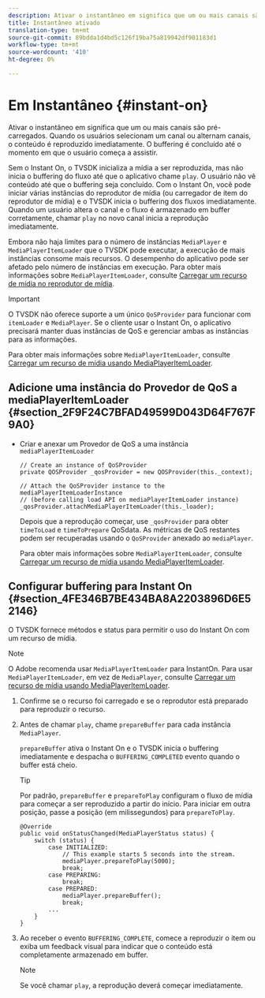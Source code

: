 ```yaml
---
description: Ativar o instantâneo em significa que um ou mais canais são pré-carregados. Quando os usuários selecionam um canal ou alternam canais, o conteúdo é reproduzido imediatamente. O buffering é concluído até o momento em que o usuário começa a assistir.
title: Instantâneo ativado
translation-type: tm+mt
source-git-commit: 89bdda1d4bd5c126f19ba75a819942df901183d1
workflow-type: tm+mt
source-wordcount: '410'
ht-degree: 0%

---
```



# Em Instantâneo {#instant-on}

Ativar o instantâneo em significa que um ou mais canais são pré-carregados. Quando os usuários selecionam um canal ou alternam canais, o conteúdo é reproduzido imediatamente. O buffering é concluído até o momento em que o usuário começa a assistir.

Sem o Instant On, o TVSDK inicializa a mídia a ser reproduzida, mas não inicia o buffering do fluxo até que o aplicativo chame `play`. O usuário não vê conteúdo até que o buffering seja concluído. Com o Instant On, você pode iniciar várias instâncias do reprodutor de mídia (ou carregador de item do reprodutor de mídia) e o TVSDK inicia o buffering dos fluxos imediatamente. Quando um usuário altera o canal e o fluxo é armazenado em buffer corretamente, chamar `play` no novo canal inicia a reprodução imediatamente.

Embora não haja limites para o número de instâncias `MediaPlayer` e `MediaPlayerItemLoader` que o TVSDK pode executar, a execução de mais instâncias consome mais recursos. O desempenho do aplicativo pode ser afetado pelo número de instâncias em execução. Para obter mais informações sobre `MediaPlayerItemLoader`, consulte [Carregar um recurso de mídia no reprodutor de mídia](../../../tvsdk-3x-android-prog/android-3x-content-playback-options-android2/mediaplayer-initialize-for-video/android-3x-media-resource-load.md).

>[!IMPORTANT]
>
>O TVSDK não oferece suporte a um único `QoSProvider` para funcionar com `itemLoader` e `MediaPlayer`. Se o cliente usar o Instant On, o aplicativo precisará manter duas instâncias de QoS e gerenciar ambas as instâncias para as informações.

Para obter mais informações sobre `MediaPlayerItemLoader`, consulte [Carregar um recurso de mídia usando MediaPlayerItemLoader](../../../tvsdk-3x-android-prog/android-3x-content-playback-options-android2/mediaplayer-initialize-for-video/android-3x-media-resource-mediaplayeritemloader.md).

## Adicione uma instância do Provedor de QoS a mediaPlayerItemLoader {#section_2F9F24C7BFAD49599D043D64F767F9A0}

* Criar e anexar um Provedor de QoS a uma instância `mediaPlayerItemLoader`

   ```
   // Create an instance of QoSProvider  
   private QOSProvider _qosProvider = new QOSProvider(this._context);  
   
   // Attach the QoSProvider instance to the mediaPlayerItemLoaderInstance  
   // (before calling load API on mediaPlayerItemLoader instance)  
   _qosProvider.attachMediaPlayerItemLoader(this._loader); 
   ```

   Depois que a reprodução começar, use `_qosProvider` para obter `timeToLoad` e `timeToPrepare` QoSdata. As métricas de QoS restantes podem ser recuperadas usando o `QoSProvider` anexado ao `mediaPlayer`.

   Para obter mais informações sobre `MediaPlayerItemLoader`, consulte [Carregar um recurso de mídia usando MediaPlayerItemLoader](../../../tvsdk-3x-android-prog/android-3x-content-playback-options-android2/mediaplayer-initialize-for-video/android-3x-media-resource-mediaplayeritemloader.md).

## Configurar buffering para Instant On {#section_4FE346B7BE434BA8A2203896D6E52146}

O TVSDK fornece métodos e status para permitir o uso do Instant On com um recurso de mídia.

>[!NOTE]
>
>O Adobe recomenda usar `MediaPlayerItemLoader` para InstantOn. Para usar `MediaPlayerItemLoader`, em vez de `MediaPlayer`, consulte [Carregar um recurso de mídia usando MediaPlayerItemLoader](../../../tvsdk-3x-android-prog/android-3x-content-playback-options-android2/mediaplayer-initialize-for-video/android-3x-media-resource-mediaplayeritemloader.md).

1. Confirme se o recurso foi carregado e se o reprodutor está preparado para reproduzir o recurso.
1. Antes de chamar `play`, chame `prepareBuffer` para cada instância `MediaPlayer`.

   `prepareBuffer` ativa o Instant On e o TVSDK inicia o buffering imediatamente e despacha o  `BUFFERING_COMPLETED` evento quando o buffer está cheio.

   >[!TIP]
   >
   >Por padrão, `prepareBuffer` e `prepareToPlay` configuram o fluxo de mídia para começar a ser reproduzido a partir do início. Para iniciar em outra posição, passe a posição (em milissegundos) para `prepareToPlay`.

   ```
   @Override 
   public void onStatusChanged(MediaPlayerStatus status) { 
       switch (status) { 
           case INITIALIZED: 
               // This example starts 5 seconds into the stream. 
               mediaPlayer.prepareToPlay(5000); 
               break; 
           case PREPARING: 
               break; 
           case PREPARED: 
               mediaPlayer.prepareBuffer(); 
               break; 
           ... 
       } 
   }
   ```

1. Ao receber o evento `BUFFERING_COMPLETE`, comece a reproduzir o item ou exiba um feedback visual para indicar que o conteúdo está completamente armazenado em buffer.

   >[!NOTE]
   >
   >Se você chamar `play`, a reprodução deverá começar imediatamente.